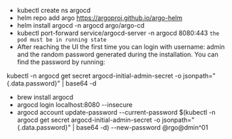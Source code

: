 - kubectl create ns argocd
- helm repo add argo https://argoproj.github.io/argo-helm
- helm install argocd -n argocd argo/argo-cd
- kubectl port-forward service/argocd-server -n argocd 8080:443 `the pod must be in running state`
- After reaching the UI the first time you can login with username: admin and the random password generated during the installation. You can find the password by running:

kubectl -n argocd get secret argocd-initial-admin-secret -o jsonpath="{.data.password}" | base64 -d
- brew install argocd
- argocd login localhost:8080 --insecure
- argocd account update-password --current-password $(kubectl -n argocd get secret argocd-initial-admin-secret -o jsonpath="{.data.password}" | base64 -d) --new-password @rgo@dmin^01